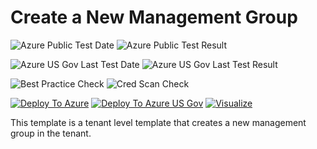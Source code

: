 # Create a New Management Group

![Azure Public Test Date](https://azurequickstartsservice.blob.core.windows.net/badges/tenant-deployments/new-mg/PublicLastTestDate.svg)
![Azure Public Test Result](https://azurequickstartsservice.blob.core.windows.net/badges/tenant-deployments/new-mg/PublicDeployment.svg)

![Azure US Gov Last Test Date](https://azurequickstartsservice.blob.core.windows.net/badges/tenant-deployments/new-mg/FairfaxLastTestDate.svg)
![Azure US Gov Last Test Result](https://azurequickstartsservice.blob.core.windows.net/badges/tenant-deployments/new-mg/FairfaxDeployment.svg)

![Best Practice Check](https://azurequickstartsservice.blob.core.windows.net/badges/tenant-deployments/new-mg/BestPracticeResult.svg)
![Cred Scan Check](https://azurequickstartsservice.blob.core.windows.net/badges/tenant-deployments/new-mg/CredScanResult.svg)

[![Deploy To Azure](https://raw.githubusercontent.com/fathym-it/azure-quickstart-templates/master/1-CONTRIBUTION-GUIDE/images/deploytoazure.svg?sanitize=true)](https://portal.azure.com/#create/Microsoft.Template/uri/https%3A%2F%2Fraw.githubusercontent.com%2Ffathym-it%2Fazure-quickstart-templates%2Fmaster%2Ftenant-deployments%2Fnew-mg%2Fazuredeploy.json)
[![Deploy To Azure US Gov](https://raw.githubusercontent.com/fathym-it/azure-quickstart-templates/master/1-CONTRIBUTION-GUIDE/images/deploytoazuregov.svg?sanitize=true)](https://portal.azure.us/#create/Microsoft.Template/uri/https%3A%2F%2Fraw.githubusercontent.com%2Ffathym-it%2Fazure-quickstart-templates%2Fmaster%2Ftenant-deployments%2Fnew-mg%2Fazuredeploy.json)
[![Visualize](https://raw.githubusercontent.com/fathym-it/azure-quickstart-templates/master/1-CONTRIBUTION-GUIDE/images/visualizebutton.svg?sanitize=true)](http://armviz.io/#/?load=https%3A%2F%2Fraw.githubusercontent.com%2Ffathym-it%2Fazure-quickstart-templates%2Fmaster%2Ftenant-deployments%2Fnew-mg%2Fazuredeploy.json)

This template is a tenant level template that creates a new management group in the tenant.
